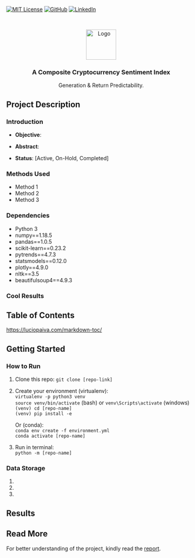 [![MIT License][license-shield]][license-url]
[![GitHub][github-shield]][github-url]
[![LinkedIn][linkedin-shield]][linkedin-url]

<!-- PROJECT LOGO -->
<br />
<p align="center">
  <a href="https://github.com/dang-trung/crypto-sentiment-index">
    <img src="https://raw.githubusercontent.com/othneildrew/Best-README-Template/master/images/logo.png" alt="Logo" width="80" height="80">
  </a>

  <h3 align="center">A Composite Cryptocurrency Sentiment Index</h3>
</p>
  <p align="center">
    Generation & Return Predictability.
  </p>

## Project Description
### Introduction

* **Objective**:

* **Abstract**:

* **Status**: [Active, On-Hold, Completed]

### Methods Used
* Method 1
* Method 2
* Method 3

### Dependencies
* Python 3
* numpy==1.18.5
* pandas==1.0.5
* scikit-learn==0.23.2
* pytrends==4.7.3
* statsmodels==0.12.0
* plotly==4.9.0
* nltk==3.5
* beautifulsoup4==4.9.3



### Cool Results

## Table of Contents
https://luciopaiva.com/markdown-toc/

## Getting Started

### How to Run
1. Clone this repo:
`git clone [repo-link]`
2. Create your environment (virtualenv):  
`virtualenv -p python3 venv`  
`source venv/bin/activate` (bash) or `venv\Scripts\activate` (windows)   
`(venv) cd [repo-name]`  
`(venv) pip install -e`  

    Or (conda):  
`conda env create -f environment.yml`  
`conda activate [repo-name]`  
3. Run in terminal:  
`python -m [repo-name]`  

### Data Storage
1.  
2.  
3.

## Results

## Read More
For better understanding of the project, kindly read the [report]([link-to-report]).

<!-- MARKDOWN LINKS & IMAGES -->
[github-shield]: https://img.shields.io/badge/-GitHub-black.svg?style=social&logo=github&colorB=555
[github-url]: https://github.com/dang-trung/
[license-shield]: https://img.shields.io/github/license/dang-trung/crypto-return-predictor.svg?style=social
[license-url]: https://github.com/dang-trung/crypto-return-predictor/blob/master/LICENSE.md
[linkedin-shield]: https://img.shields.io/badge/-LinkedIn-black.svg?style=social&logo=linkedin&colorB=555
[linkedin-url]: https://linkedin.com/in/dang-trung
